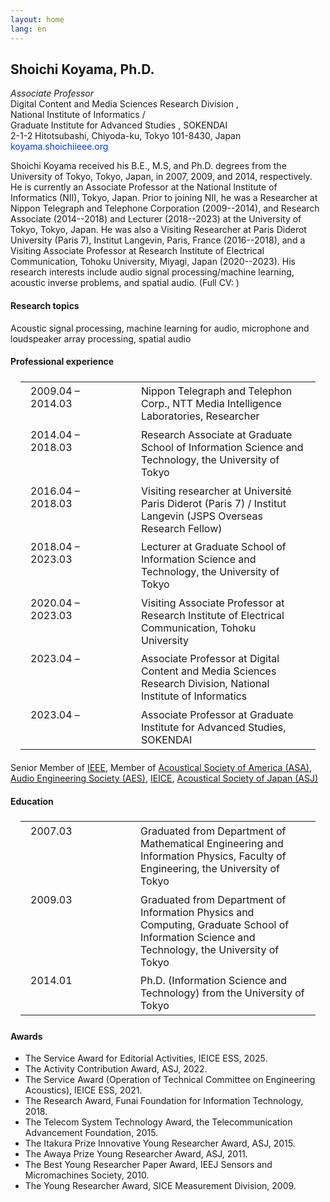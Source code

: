 ```yaml
---
layout: home
lang: en
---
```


<style>
    .biography table, .biography td, .biography tr { border: 0; min-width: 9rem; vertical-align: top; padding: 0.3rem 1rem;}
</style>

## Shoichi Koyama, Ph.D.
*Associate Professor*<br /> 
Digital Content and Media Sciences Research Division <a href="https://www.nii.ac.jp/en/faculty/digital_content/" target="_blank" rel="noopener noreferrer"><i class="fas fa-external-link-alt"></i></a>,<br />
National Institute of Informatics <a href="https://www.nii.ac.jp/en/" target="_blank" rel="noopener noreferrer"><i class="fas fa-external-link-alt"></i></a> /<br />
Graduate Institute for Advanced Studies <a href="https://www.nii.ac.jp/graduate/en/" target="_blank" rel="noopener noreferrer"><i class="fas fa-external-link-alt"></i></a>, SOKENDAI <a href="https://www.soken.ac.jp/en/" target="_blank" rel="noopener noreferrer"><i class="fas fa-external-link-alt"></i></a><br />
2-1-2 Hitotsubashi, Chiyoda-ku, Tokyo 101-8430, Japan <a href="https://goo.gl/maps/Ku5jU1hfc24nhLDy5" target="_blank" rel="noopener noreferrer"><i class="fas fa-map-marked-alt"></i></a><br />
<span style="color: #003be4"><i class="fas fa-envelope"></i> koyama.shoichi<i class="fas fa-at"></i>ieee.org</span><br />

<p>Shoichi Koyama received his B.E., M.S, and Ph.D. degrees from the University of Tokyo, Tokyo, Japan, in 2007, 2009, and 2014, respectively. He is currently an Associate Professor at the National Institute of Informatics (NII), Tokyo, Japan. Prior to joining NII, he was a Researcher at Nippon Telegraph and Telephone Corporation (2009--2014), and Research Associate (2014--2018) and Lecturer (2018--2023) at the University of Tokyo, Tokyo, Japan. He was also a Visiting Researcher at Paris Diderot University (Paris 7), Institut Langevin, Paris, France (2016--2018), and a Visiting Associate Professor at Research Institute of Electrical Communication, Tohoku University, Miyagi, Japan (2020--2023). His research interests include audio signal processing/machine learning, acoustic inverse problems, and spatial audio. (Full CV: <a href="/CV_shoichi-koyama.pdf" target="_blank" rel="noopener noreferrer"><i class="fas fa-file-alt"></i></a>)</p>

#### Research topics
<p>Acoustic signal processing, machine learning for audio, microphone and loudspeaker array processing, spatial audio</p>

#### Professional experience
<div class="biography">
<table>
    <tbody>
    <tr>
    <td>2009.04 – 2014.03</td>
    <td>Nippon Telegraph and Telephon Corp., NTT Media Intelligence Laboratories, Researcher</td>
    </tr>
    <tr>
    <td>2014.04 – 2018.03</td>
    <td>Research Associate at Graduate School of Information Science and Technology, the University of Tokyo</td>
    </tr>
    <tr>
    <td>2016.04 – 2018.03</td>
    <td>Visiting researcher at Université Paris Diderot (Paris 7) / Institut Langevin (JSPS Overseas Research Fellow)</td>
    </tr>
    <tr>
    <td>2018.04 – 2023.03</td>
    <td>Lecturer at Graduate School of Information Science and Technology, the University of Tokyo</td>
    </tr>
    <tr>
    <td>2020.04 – 2023.03</td>
    <td>Visiting Associate Professor at Research Institute of Electrical Communication,
    Tohoku University</td>
    </tr>
    <tr>
    <td>2023.04 – </td>
    <td>Associate Professor at Digital Content and Media Sciences Research Division, National Institute of Informatics</td>
    </tr>
    <tr>
    <td>2023.04 – </td>
    <td>Associate Professor at Graduate Institute for Advanced Studies, SOKENDAI</td>
    </tr>
    </tbody>
</table>
<p>Senior Member of <a href="https://www.ieee.org/" target="_blank" rel="noopener noreferrer">IEEE</a>, Member of <a href="https://acousticalsociety.org/" target="_blank" rel="noopener noreferrer">Acoustical Society of America (ASA)</a>, <a href="https://aes2.org/" target="_blank" rel="noopener noreferrer">Audio Engineering Society (AES)</a>, <a href="https://www.ieice.org/eng_r/index.html" target="_blank" rel="noopener noreferrer">IEICE</a>, <a href="https://acoustics.jp/en/" target="_blank" rel="noopener noreferrer">Acoustical Society of Japan (ASJ)</a></p>
</div>

#### Education
<div class="biography">
<table>
    <tbody>
    <tr>
    <td>2007.03</td>
    <td>Graduated from Department of Mathematical Engineering and Information Physics,
    Faculty of Engineering, the University of Tokyo</td>
    </tr>
    <tr>
    <td>2009.03</td>
    <td>Graduated from Department of Information Physics and Computing,
    Graduate School of Information Science and Technology, the University of Tokyo</td>
    </tr>
    <tr>
    <td>2014.01</td>
    <td>Ph.D. (Information Science and Technology) from the University of Tokyo</td>
    </tr>
    </tbody>
</table>
</div>

#### Awards
- The Service Award for Editorial Activities, IEICE ESS, 2025. <a href="https://www.ieice.org/ess/ESS/ESS_awardee.html" target="_blank" rel="noopener noreferrer"><i class="fas fa-external-link-alt"></i></a>
- The Activity Contribution Award, ASJ, 2022. <a href="https://acoustics.jp/awards/" target="_blank" rel="noopener noreferrer"><i class="fas fa-external-link-alt"></i></a>
- The Service Award (Operation of Technical Committee on Engineering Acoustics), IEICE ESS, 2021. <a href="https://www.ieice.org/ess/ESS/ESS_awardee.html" target="_blank" rel="noopener noreferrer"><i class="fas fa-external-link-alt"></i></a>
- The Research Award, Funai Foundation for Information Technology, 2018. <a href="https://www.funaifoundation.jp/grantees/young_awardees_up_to_now_17.html" target="_blank" rel="noopener noreferrer"><i class="fas fa-external-link-alt"></i></a>
- The Telecom System Technology Award, the Telecommunication Advancement Foundation, 2015. <a href="https://www.taf.or.jp/award/telesys/2014.html" target="_blank" rel="noopener noreferrer"><i class="fas fa-external-link-alt"></i></a>
- The Itakura Prize Innovative Young Researcher Award, ASJ, 2015. <a href="https://acoustics.jp/awards/" target="_blank" rel="noopener noreferrer"><i class="fas fa-external-link-alt"></i></a>
- The Awaya Prize Young Researcher Award, ASJ, 2011. <a href="https://acoustics.jp/awards/" target="_blank" rel="noopener noreferrer"><i class="fas fa-external-link-alt"></i></a>
- The Best Young Researcher Paper Award, IEEJ Sensors and Micromachines Society, 2010. 
- The Young Researcher Award, SICE Measurement Division, 2009. <a href="https://www.sice.or.jp/org/s_forum/prize.html" target="_blank" rel="noopener noreferrer"><i class="fas fa-external-link-alt"></i></a>

